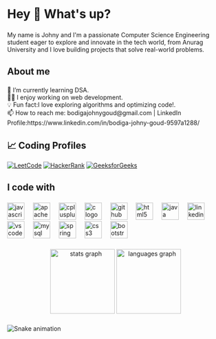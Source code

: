 <h1 align="left">Hey 👋 What's up?</h1>

###

<p align="left">My name is Johny and I'm a passionate Computer Science Engineering student eager to explore and innovate in the tech world, from Anurag University  and I love building projects that solve real-world problems.</p>

###

<h2 align="left">About me</h2>

###

<p align="left">🌱 I’m currently learning DSA.<br>👨‍💻 I enjoy working on web development.<br>💡 Fun fact:I love exploring algorithms and optimizing code!.<br>📫 How to reach me: bodigajohnygoud@gmail.com | LinkedIn Profile:https://www.linkedin.com/in/bodiga-johny-goud-9597a1288/</p>

###

## 📈 Coding Profiles

[![LeetCode](https://img.shields.io/badge/LeetCode-FFA116?style=flat-square&logo=leetcode&logoColor=white)](https://leetcode.com/u/Bodiga_Johny/)
[![HackerRank](https://img.shields.io/badge/HackerRank-2EC866?style=flat-square&logo=hackerrank&logoColor=white)](https://www.hackerrank.com/profile/bodigajohnygoud)
[![GeeksforGeeks](https://img.shields.io/badge/GeeksforGeeks-34A853?style=flat-square&logo=geeksforgeeks&logoColor=white)](https://www.geeksforgeeks.org/user/bodigajoa0g5/)


<h2 align="left">I code with</h2>

###

<div align="left">
  <img src="https://cdn.jsdelivr.net/gh/devicons/devicon/icons/javascript/javascript-original.svg" height="40" alt="javascript logo"  />
  <img width="12" />
  <img src="https://cdn.jsdelivr.net/gh/devicons/devicon/icons/apache/apache-original.svg" height="40" alt="apache logo"  />
  <img width="12" />
  <img src="https://cdn.jsdelivr.net/gh/devicons/devicon/icons/cplusplus/cplusplus-original.svg" height="40" alt="cplusplus logo"  />
  <img width="12" />
  <img src="https://cdn.jsdelivr.net/gh/devicons/devicon/icons/c/c-original.svg" height="40" alt="c logo"  />
  <img width="12" />
  <img src="https://cdn.jsdelivr.net/gh/devicons/devicon/icons/github/github-original.svg" height="40" alt="github logo"  />
  <img width="12" />
  <img src="https://cdn.jsdelivr.net/gh/devicons/devicon/icons/html5/html5-original.svg" height="40" alt="html5 logo"  />
  <img width="12" />
  <img src="https://cdn.jsdelivr.net/gh/devicons/devicon/icons/java/java-original.svg" height="40" alt="java logo"  />
  <img width="12" />
  <img src="https://cdn.jsdelivr.net/gh/devicons/devicon/icons/linkedin/linkedin-original.svg" height="40" alt="linkedin logo"  />
  <img width="12" />
  <img src="https://cdn.jsdelivr.net/gh/devicons/devicon/icons/vscode/vscode-original.svg" height="40" alt="vscode logo"  />
  <img width="12" />
  <img src="https://cdn.jsdelivr.net/gh/devicons/devicon/icons/mysql/mysql-original.svg" height="40" alt="mysql logo"  />
  <img width="12" />
  <img src="https://cdn.jsdelivr.net/gh/devicons/devicon/icons/spring/spring-original.svg" height="40" alt="spring logo"  />
  <img width="12" />
  <img src="https://cdn.jsdelivr.net/gh/devicons/devicon/icons/css3/css3-original.svg" height="40" alt="css3 logo"  />
  <img width="12" />
  <img src="https://cdn.jsdelivr.net/gh/devicons/devicon/icons/bootstrap/bootstrap-original.svg" height="40" alt="bootstrap logo"  />
</div>

###
###

<div align="center">
  <img src="https://github-readme-stats.vercel.app/api?username=Johny-Bodiga&hide_title=false&hide_rank=false&show_icons=true&include_all_commits=true&count_private=true&disable_animations=false&theme=dracula&locale=en&hide_border=false&order=1" height="150" alt="stats graph"  />
  <img src="https://github-readme-stats.vercel.app/api/top-langs?username=Johny-Bodiga&locale=en&hide_title=false&layout=compact&card_width=320&langs_count=5&theme=dracula&hide_border=false&order=2" height="150" alt="languages graph"  />
</div>

###
###

<img src="https://raw.githubusercontent.com/Johny-Bodiga/Johny-Bodiga/output/snake.yml" alt="Snake animation" />

###
